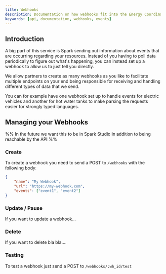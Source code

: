 ```yaml
---
title: Webhooks
description: Documentation on how webhooks fit into the Energy Coordination API
keywords: [api, documentation, webhooks, events]
---
```


## Introduction

A big part of this service is Spark sending out information about events that are occurring regarding your resources. Instead of you having to poll data periodically to figure out what's happening, you can instead set up a webhook to allow us to just tell you directly.

We allow partners to create as many webhooks as you like to facilitate multiple endpoints on your end being responsible for receiving and handling different types of data that we send.

You can for example have one webhook set up to handle events for electric vehicles and another for hot water tanks to make parsing the requests easier for strongly typed languages.

## Managing your Webhooks

%% In the future we want this to be in Spark Studio in addition to being reachable by the API %%

### Create

To create a webhook you need to send a POST to `/webhooks` with the following body:

```json
{
    "name": "My Webhook",
    "url": "https://my-webhook.com",
    "events": ["event1", "event2"]
}
```

### Update / Pause

If you want to update a webhook...

### Delete

If you want to delete bla bla....

### Testing

To test a webhook just send a POST to `/webhooks/:wh_id/test`

